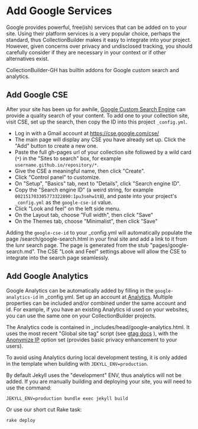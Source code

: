 # Add Google Services

Google provides powerful, free(ish) services that can be added on to your site.
Using their platform services is a very popular choice, perhaps the standard, thus CollectionBuilder makes it easy to integrate into your project. 
However, given concerns over privacy and undisclosed tracking, you should carefully consider if they are necessary in your context or if other alternatives exist.

CollectionBuilder-GH has builtin addons for Google custom search and analytics.

## Add Google CSE

After your site has been up for awhile, [Google Custom Search Engine](https://cse.google.com/cse/) can provide a quality search of your content.
To add one to your collection site, visit CSE, set up the search, then copy the ID into this project `_config.yml`.

- Log in with a Gmail account at <https://cse.google.com/cse/>
- The main page will display any CSE you have already set up. Click the "Add" button to create a new one.
- Paste the full gh-pages url of your collection site followed by a wild card (`*`) in the "Sites to search" box, for example `username.github.io/repository/*`.
- Give the CSE a meaningful name, then click "Create".
- Click "Control panel" to customize.
- On "Setup", "Basics" tab, next to "Details", click "Search engine ID".
- Copy the "Search engine ID" (a weird string, for example `002151703305773322890:1pu3smhw1t8`), and paste into your project's `_config.yml` as the `google-cse-id` value.
- Click "Look and feel" on the left side menu.
- On the Layout tab, choose "Full width", then click "Save"
- On the Themes tab, choose "Minimalist", then click "Save"

Adding the `google-cse-id` to your _config.yml will automatically populate the page /search/google-search.html in your final site and add a link to it from the lunr search page.
The page is generated from the stub "pages/google-search.md".
The CSE "Look and Feel" settings above will allow the CSE to integrate into the search page seamlessly.

## Add Google Analytics

Google Analytics can be automatically added by filling in the `google-analytics-id` in _config.yml. 
Set up an account at [Analytics](analytics.google.com/). 
Multiple properties can be included and/or combined under the same account and id.
For example, if you have an existing Analytics id used on your websites, you can use the same one on your CollectionBuilder projects.

The Analytics code is contained in _includes/head/google-analytics.html.
It uses the most recent "Global site tag" script (see [gtag docs](https://developers.google.com/analytics/devguides/collection/gtagjs/)
), with the [Anonymize IP](https://developers.google.com/analytics/devguides/collection/gtagjs/ip-anonymization) option set (provides basic privacy enhancement to your users).

To avoid using Analytics during local development testing, it is only added in the template when building with `JEKYLL_ENV=production`.

By default Jekyll uses the "development" ENV, thus analytics will not be added.
If you are manually building and deploying your site, you will need to use the command:

`JEKYLL_ENV=production bundle exec jekyll build`

Or use our short cut Rake task: 

`rake deploy`
